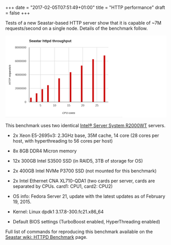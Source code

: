 +++
date = "2017-02-05T07:51:49+01:00"
title = "HTTP performance"
draft = false
+++

Tests of a new Seastar-based HTTP server show that it is capable of ~7M requests/second on a single node. Details of the benchmark follow.

![image](/seastar-httpd-throughput.png)

This benchmark uses two identical [Intel® Server System R2000WT](http://www.intel.com/p/en_US/support/category/server/r2000wt/doc_guide) servers.

* 2x Xeon E5-2695v3: 2.3GHz base, 35M cache, 14 core 
(28 cores per host, with hyperthreading to 56 cores per host)

* 8x 8GB DDR4 Micron memory

* 12x 300GB Intel S3500 SSD (in RAID5, 3TB of storage for OS)

* 2x 400GB Intel NVMe P3700 SSD (not mounted for this benchmark)

* 2x Intel Ethernet CNA XL710-QDA1 (two cards per server, cards are separated by CPUs. card1: CPU1, card2: CPU2)

* OS info: Fedora Server 21, update with the latest updates as of February 19, 2015.

* Kernel: Linux dpdk1 3.17.8-300.fc21.x86_64

* Default BIOS settings (TurboBoost enabled, HyperThreading enabled)

Full list of commands for reproducing this benchmark available on the [Seastar wiki: HTTPD Benchmark](https://github.com/scylladb/seastar/wiki/HTTPD-benchmark) page.